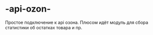 # -api-ozon-
Простое подключение к api озона. Плюсом идёт модуль для сбора статистики об остатках товара и пр.
